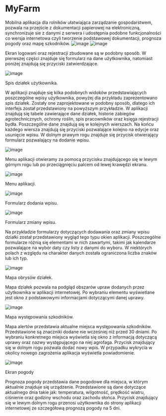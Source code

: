 # MyFarm
Mobilna aplikacja dla rolników ułatwiająca zarządzanie gospodarstwem, pozwala na przejście z dokumentacji papierowej na elektroniczną, synchronizuje sie z danymi z serwera i udostępnia podobne funkcjonalności co wersja internetowa czyli tworzenie podstawowej dokumentacji, prognoza pogody oraz mapę szkodników. 
![image](https://user-images.githubusercontent.com/56389485/212641183-b5eb4a9a-ee71-49a5-bea8-e1daad55d429.png) ![image](https://user-images.githubusercontent.com/56389485/212641276-9b1d3e78-9079-4b05-9178-7c9fccd7d837.png)

Ekran logowani oraz rejestracji zbudowane są w podobny sposób. W pierwszej części znajduje się formularz na dane użytkownika, natomiast poniżej znajdują się przyciski zatwierdzające.
 
 ![image](https://user-images.githubusercontent.com/56389485/212641426-24ddaa43-44b7-45a8-9a5f-d8d22d74a934.png)

Spis działek użytkownika.

W aplikacji znajduje się kilka podobnych widoków przedstawiających poszczególne wpisy użytkownika, powyżej dla przykładu zaprezentowano spis działek. Zostały one zaprojektowane w podobny sposób, dlatego ich interfejs został przedstawiony na powyższym przykładzie. W aplikacji znajdują się tabele zawierające dane działek, historie zabiegów agrotechnicznych, ochrony roślin, spis pracowników oraz księga rejestracji bydła. Poszczególne dane znajdują się w kolejnych wierszach. Na końcu każdego wiersza znajdują się przyciski pozwalające kolejno na edycje oraz usunięcie wpisu. W dolnym prawym rogu znajduje się przycisk otwierający formularz pozwalający na dodanie wpisu. 

![image](https://user-images.githubusercontent.com/56389485/212641760-8fc80049-e1ab-4ca6-9a0f-e1b7d16888b5.png)

Menu aplikacji otwieramy za pomocą przycisku znajdującego się w lewym górnym rogu lub po przeciągnięciu palcem od lewej krawędzi ekranu.
 
 ![image](https://user-images.githubusercontent.com/56389485/212641524-d5e85a13-b2ef-4a83-883b-8512135e5953.png)

Menu aplikacji.

![image](https://user-images.githubusercontent.com/56389485/212641923-4db0aa64-f9bd-4793-8cc9-97a8246a90de.png)

Formularz dodania wpisu.

 ![image](https://user-images.githubusercontent.com/56389485/212641955-51348297-d8cc-4cce-8bf8-51c5b4a97a9c.png)

Formularz zmiany wpisu.

Na przykładzie formularzy dotyczących dodawania oraz zmiany wpisu działki został przedstawiony wygląd tego typu okien aplikacji. Poszczególne formularze różnią się elementami w nich zawartymi, takimi jak kalendarze pozwalające na wybór daty czy listy z danymi do wyboru. W niektórych polach z względu na charakter danych została ograniczona liczba znaków lub ich typ.
 
 ![image](https://user-images.githubusercontent.com/56389485/212642057-a28069a8-bdd5-4368-8467-d80a1bd3ef7d.png)

Mapa obrysów działek.

Mapa działek pozwala na podgląd obszarów upraw dodanych przez użytkownika w aplikacji internetowej. Po wybraniu elementu wyświetlane jest okno z podstawowymi informacjami dotyczącymi danej uprawy.  
 
 ![image](https://user-images.githubusercontent.com/56389485/212642140-21797b78-e267-4bb5-b0bc-1a52c2b3b213.png)

Mapa występowania szkodników.

Mapa alertów przedstawia aktualne miejsca występowania szkodników. Przedstawione są znaczniki dodane nie wcześniej niż przed 30 dniami. Po wybraniu konkretnego miejsca wyświetla się okno z informacją dotyczącą uprawy oraz nazwy występującego na niej agrofaga. Przycisk znajdujący się w dolnym rogu pozwala dodać nowy wpis. W przypadku wykrycia w okolicy nowego zagrożenia aplikacja wyświetla powiadomienie.
 
 ![image](https://user-images.githubusercontent.com/56389485/212642218-9782c27b-0b21-4bab-81ba-f72003bba99e.png)

Ekran pogody

Prognoza pogody przedstawia dane pogodowe dla miejsca, w którym aktualnie znajduje się urządzenie. Przedstawione są dane dotyczące aktualnego dnia takie jak: temperatura, wilgotność, prędkość wiatru, ciśnienie oraz godziny wschodu oraz zachodu słońca. Przycisk znajdujący się w lewym dolnym rogu przenosi użytkownika do strony aplikacji internetowej ze szczegółową prognozą pogody na 5 dni.
